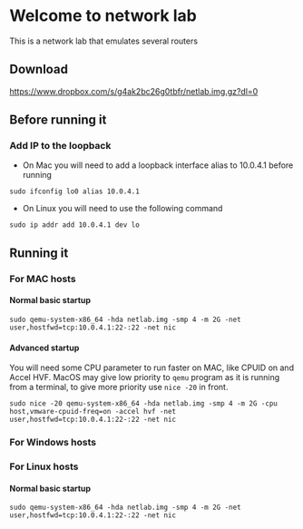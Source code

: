 # Welcome to network lab
This is a network lab that emulates several routers

## Download
https://www.dropbox.com/s/g4ak2bc26g0tbfr/netlab.img.gz?dl=0

## Before running it

### Add IP to the loopback
* On Mac you will need to add a loopback interface alias to 10.0.4.1 before running

`sudo ifconfig lo0 alias 10.0.4.1`

* On Linux you will need to use the following command

`sudo ip addr add 10.0.4.1 dev lo`


## Running it

### For MAC hosts
#### Normal basic startup

`sudo qemu-system-x86_64 -hda netlab.img -smp 4 -m 2G -net user,hostfwd=tcp:10.0.4.1:22-:22 -net nic`

#### Advanced startup
You will need some CPU parameter to run faster on MAC, like CPUID on and Accel HVF. MacOS may give low priority to `qemu` program as it is running from a terminal, to give more priority use `nice -20` in front.

`sudo nice -20 qemu-system-x86_64 -hda netlab.img -smp 4 -m 2G -cpu host,vmware-cpuid-freq=on -accel hvf -net user,hostfwd=tcp:10.0.4.1:22-:22 -net nic`

####

### For Windows hosts


### For Linux hosts
#### Normal basic startup

`sudo qemu-system-x86_64 -hda netlab.img -smp 4 -m 2G -net user,hostfwd=tcp:10.0.4.1:22-:22 -net nic`
